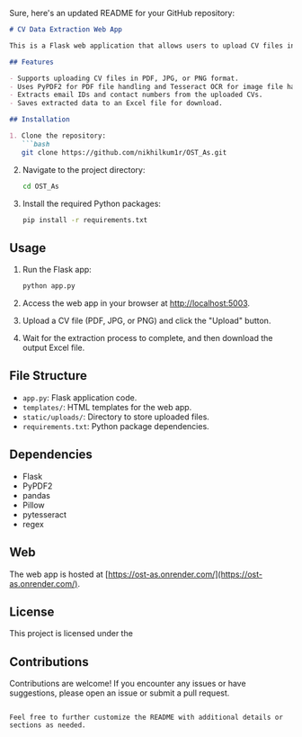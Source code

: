 Sure, here's an updated README for your GitHub repository:

```markdown
# CV Data Extraction Web App

This is a Flask web application that allows users to upload CV files in PDF format to extract email IDs, contact numbers, and text from them.

## Features

- Supports uploading CV files in PDF, JPG, or PNG format.
- Uses PyPDF2 for PDF file handling and Tesseract OCR for image file handling.
- Extracts email IDs and contact numbers from the uploaded CVs.
- Saves extracted data to an Excel file for download.

## Installation

1. Clone the repository:
   ```bash
   git clone https://github.com/nikhilkum1r/OST_As.git
   ```

2. Navigate to the project directory:
   ```bash
   cd OST_As
   ```

3. Install the required Python packages:
   ```bash
   pip install -r requirements.txt
   ```

## Usage

1. Run the Flask app:
   ```bash
   python app.py
   ```

2. Access the web app in your browser at [http://localhost:5003](http://localhost:5003).

3. Upload a CV file (PDF, JPG, or PNG) and click the "Upload" button.

4. Wait for the extraction process to complete, and then download the output Excel file.

## File Structure

- `app.py`: Flask application code.
- `templates/`: HTML templates for the web app.
- `static/uploads/`: Directory to store uploaded files.
- `requirements.txt`: Python package dependencies.

## Dependencies

- Flask
- PyPDF2
- pandas
- Pillow
- pytesseract
- regex

## Web

The web app is hosted at [https://ost-as.onrender.com/](https://ost-as.onrender.com/).

## License

This project is licensed under the 

## Contributions

Contributions are welcome! If you encounter any issues or have suggestions, please open an issue or submit a pull request.
```

Feel free to further customize the README with additional details or sections as needed.
